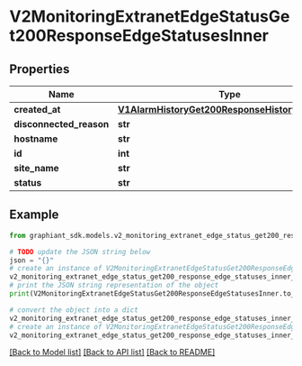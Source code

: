 # V2MonitoringExtranetEdgeStatusGet200ResponseEdgeStatusesInner


## Properties

Name | Type | Description | Notes
------------ | ------------- | ------------- | -------------
**created_at** | [**V1AlarmHistoryGet200ResponseHistoryInnerTime**](V1AlarmHistoryGet200ResponseHistoryInnerTime.md) |  | [optional] 
**disconnected_reason** | **str** |  | [optional] 
**hostname** | **str** |  | [optional] 
**id** | **int** |  | [optional] 
**site_name** | **str** |  | [optional] 
**status** | **str** |  | [optional] 

## Example

```python
from graphiant_sdk.models.v2_monitoring_extranet_edge_status_get200_response_edge_statuses_inner import V2MonitoringExtranetEdgeStatusGet200ResponseEdgeStatusesInner

# TODO update the JSON string below
json = "{}"
# create an instance of V2MonitoringExtranetEdgeStatusGet200ResponseEdgeStatusesInner from a JSON string
v2_monitoring_extranet_edge_status_get200_response_edge_statuses_inner_instance = V2MonitoringExtranetEdgeStatusGet200ResponseEdgeStatusesInner.from_json(json)
# print the JSON string representation of the object
print(V2MonitoringExtranetEdgeStatusGet200ResponseEdgeStatusesInner.to_json())

# convert the object into a dict
v2_monitoring_extranet_edge_status_get200_response_edge_statuses_inner_dict = v2_monitoring_extranet_edge_status_get200_response_edge_statuses_inner_instance.to_dict()
# create an instance of V2MonitoringExtranetEdgeStatusGet200ResponseEdgeStatusesInner from a dict
v2_monitoring_extranet_edge_status_get200_response_edge_statuses_inner_from_dict = V2MonitoringExtranetEdgeStatusGet200ResponseEdgeStatusesInner.from_dict(v2_monitoring_extranet_edge_status_get200_response_edge_statuses_inner_dict)
```
[[Back to Model list]](../README.md#documentation-for-models) [[Back to API list]](../README.md#documentation-for-api-endpoints) [[Back to README]](../README.md)



